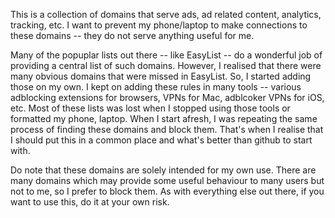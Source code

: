 This is a collection of domains that serve ads, ad related content, analytics, tracking, etc. I want to prevent my phone/laptop to make connections to these domains -- they do not serve anything useful for me. 

Many of the popuplar lists out there -- like EasyList -- do a wonderful job of providing a central list of such domains. However, I realised that there were many obvious domains that were missed in EasyList. So, I started adding those on my own. I kept on adding these rules in many tools -- various adblocking extensions for browsers, VPNs for Mac, adblcoker VPNs for iOS, etc. Most of these lists was lost when I stopped using those tools or formatted my phone, laptop. When I start afresh, I was repeating the same process of finding these domains and block them. That's when I realise that I should put this in a common place and what's better than github to start with.

Do note that these domains are solely intended for my own use. There are many domains which may provide some useful behaviour to many users but not to me, so I prefer to block them. As with everything else out there, if you want to use this, do it at your own risk.